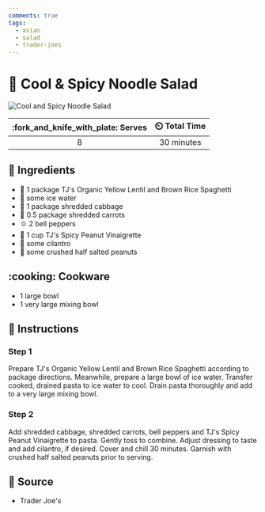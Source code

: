 ```yaml
---
comments: true
tags:
  - asian
  - salad
  - trader-joes
---
```

# :ramen: Cool & Spicy Noodle Salad

![Cool and Spicy Noodle Salad](../assets/images/cool-and-spicy-noodle-salad.png)

| :fork_and_knife_with_plate: Serves | :timer_clock: Total Time |
|:----------------------------------:|:-----------------------: |
| 8 | 30 minutes |

## :salt: Ingredients

- :spaghetti: 1 package TJ's Organic Yellow Lentil and Brown Rice Spaghetti
- :ice_cube: some ice water
- :leafy_green: 1 package shredded cabbage
- :carrot: 0.5 package shredded carrots
- :bell_pepper: 2 bell peppers
- :green_salad: 1 cup TJ's Spicy Peanut Vinaigrette
- :herb: some cilantro
- :peanuts: some crushed half salted peanuts

## :cooking: Cookware

- 1 large bowl
- 1 very large mixing bowl

## :pencil: Instructions

### Step 1

Prepare TJ's Organic Yellow Lentil and Brown Rice Spaghetti according to package directions. Meanwhile, prepare a large
bowl of ice water. Transfer cooked, drained pasta to ice water to cool. Drain pasta thoroughly and add to a very large
mixing bowl.

### Step 2

Add shredded cabbage, shredded carrots, bell peppers and TJ's Spicy Peanut Vinaigrette to pasta. Gently toss to combine.
Adjust dressing to taste and add cilantro, if desired. Cover and chill 30 minutes. Garnish with crushed half salted
peanuts prior to serving.

## :link: Source

- Trader Joe's
